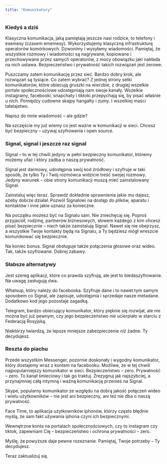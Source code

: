 ```yaml
---
title: "Komunikatory"
---
```


### Kiedyś a dziś

Klasyczna komunikacja, jaką pamiętają jeszcze nasi rodzice, to telefony i esemesy (czasem ememesy). Wykorzystujemy klasyczną infrastrukturę operatorów komórkowych. Dzwonimy i wysyłamy wiadomości. Pamiętaj, że wszystkie rozmowy i wiadomości są nagrywane, kopiowane i przechowywane przez samych operatorów, z mocy obowiązku jaki nakłada na nich ustawa. Bezpieczeństwo i prywatność takich rozwiązań jest zerowe.

Puszczamy zatem komunikację przez sieć. Bardzo dobry krok, ale rozwiązań są tysiące. Co zatem wybrać? Z jednej strony setki komunikatorów, które obiecują gruszki na wierzbie, z drugiej wszelkie portale społecznościowe udostępniają nam swoje kanały. Wszelkie instagramy, facebooki, snapchaty i tiktoki przepychają się, by pisać właśnie u nich. Pomiędzy cudowne skajpy hangałty i zumy. I wszelkiej maści tałatajstwo.

Napisz do mnie wiadomość – ale gdzie?

Na szczęście my już wiemy co jest ważne w komunikacji w sieci. Chcesz być bezpieczny – używaj szyfrowania i open source.
### Signal, signal i jeszcze raz signal

Signal – to w tej chwili jedyny w pełni bezpieczny komunikator, któremy możemy ufać i który zadba o naszą prywatność.

Signal jest darmowy, udostępnia swój kod źródłowy i szyfruje w taki sposób, że tylko Ty i Twój rozmówca widzicie treść swojej rozmowy. Jedyny warunek – obie strony komunikacji muszą mieć zainstalowany Signal.

Zainstaluj więc teraz. Sprawdź dokładnie uprawnienia jakie mu dajesz, ażeby dobrze działał. Pozwól Signalowi na dostęp do plików, aparatu i kontaktów i inne jakie uznasz za konieczne.

Na początku możesz być na Signalu sam. Nie zniechęcaj się. Poproś przyjaciół, rodzinę, partnerów biznesowych, słowem każdego z kim chcesz pisać bezpiecznie – niech także zainstalują Signal. Nawet się nie obejrzysz, a wszystkie Twoje kontakty będą na Signalu, a Ty będziesz mógł wreszcie komunikować się bezpiecznie.

Na koniec bonus. Signal obsługuje także połączenia głosowe oraz wideo. Tak, także szyfrowane. Dobrej zabawy.
### Słabsze alternatywy

Jest szereg aplikacji, które co prawda szyfrują, ale jest to biedaszyfrowanie. Na uwagę zasługują dwa.

Whatsup, który należy do facebooka. Szyfruje dane i to nawet tym samym sposobem co Signal, ale zapisuje, udostępnia i sprzedaje nasze metadane. Dodatkowo kod jego pozostaje zagadką.

Telegram, bardzo obiecujący komunikator, który pięknie się rozwijał, ale nie można być już pewnym, czy jego bezpieczeństwo nie ucierpiało w starciu z Federacją Rosyjską.

Niektórzy twierdzą, że lepsze mniejsze zabezpieczenie niż żadne. Ty decydujesz.
### Reszta do piachu

Przede wszystkim Messenger, pozornie doskonały i wygodny komunikator, który dostajemy wraz z kontem na facebooku. Możliwe, że w tej chwili najpopularniejszy komunikator w sieci. Bezpieczeństwo – zero. Prywatność – zero. To kanał śmieciowy i tak go traktuj. Zrezygnuj jak najszybciej, a przynajmniej całą intymną i ważną komunikację przenieś na Signal.

Skype, popularny komunikator ze względu na dobrą jakość połączeń wideo i wielu użytkowników – nie jest ani bezpieczny, ani też nie dba o naszą prywatność.

Face Time, to aplikacja użytkowników iphonów, którzy często błędnie myślą, że sam fakt używania iphona czyni ich bezpiecznymi.

Wewnętrzne konta na portalach społecznościowych, czy to instagram czy tiktok, zapewniam Cię – bezpieczeństwo i ochrona prywatności – zero.

Myślę, że powyższe daje pewne rozeznanie. Pamiętaj, Twoje potrzeby – Ty decydujesz.

Teraz zaktualizuj się.
